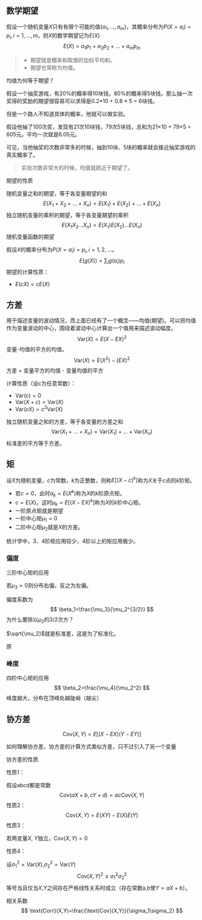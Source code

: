 ## 数学期望

假设一个随机变量$X$只有有限个可能的值$\{a_1,...,a_m\}$，其概率分布为$P(X=a_i)=p_i,i=1,...,m$。则$X$的数学期望记为$E(X)$
$$
E(X)=a_1p_1+a_2p_2+...+a_mp_m
$$

> - 期望就是概率和取值的加权平均和。
> - 期望也常称为均值。

均值为何等于期望？

假设一个抽奖游戏，有20%的概率得10块钱，80%的概率得5块钱。那么抽一次奖得的奖励的期望很容易可以求得是0.2*10 + 0.8 * 5 = 6块钱。

但是一个路人不知道具体的概率，他就可以做实验。

假设他抽了100次奖，发现有21次10块钱，79次5块钱，总和为21×10 + 79×5 = 605元。平均一次就是6.05元。

可见，当他抽奖的次数非常多的时候，抽到10块、5块的概率就会接近抽奖游戏的真实概率了。

> 实验次数非常大的时候，均值就趋近于期望了。

期望的性质

随机变量之和的期望，等于各变量期望的和
$$
E(X_1+X_2+...+X_n)=E(X_1)+E(X_2)+...+E(X_n)
$$
独立随机变量的乘积的期望，等于各变量期望的乘积
$$
E(X_1X_2...X_ n)=E(X_1)E(X_2)...E(X_n)
$$
随机变量函数的期望

假设$X$的概率分布为$P(X=a_i)=p_i,i=1,2,...$。
$$
E(g(X))=\sum_ig(a_i)p_i
$$
期望的计算性质：

- $E(cX)=cE(X)$

## 方差

用于描述变量的波动情况，而上面已经有了一个概念——均值(期望)。可以把均值作为变量波动的中心，围绕着波动中心计算出一个值用来描述波动幅度。
$$
\text{Var}(X)=E(X - EX)^2
$$
变量-均值的平方的均值。
$$
\text{Var}(X)=E(X^2)-(EX)^2
$$
方差 = 变量平方的均值 - 变量均值的平方

计算性质（设c为任意常数）：

- $\text{Var}(c)=0$
- $\text{Var}(X+c)=\text{Var}(X)$
- $\text{Var}(cX)=c^2\text{Var}(X)$

独立随机变量之和的方差，等于各变量的方差之和
$$
\text{Var}(X_1+...+X_n)=\text{Var}(X_1)+...+\text{Var}(X_n)
$$
标准差的平方等于方差。

## 矩

设$X$为随机变量，$c$为常数，$k$为正整数，则称$E[(X-c)^k]$称为$X$关于$c$点的$k$阶矩。

- 若$c=0$，此时$a_k=E(X^k)$称为$X$的$k$阶原点矩。
- $c=E(X)$。这时$\mu_k=E[(X-EX)^k]$称为$X$的$k$阶中心矩。
- 一阶原点矩就是期望
- 一阶中心矩$\mu_1=0$
- 二阶中心矩$\mu_2$就是$X$的方差。

统计学中，3、4阶矩应用较少，4阶以上的矩应用极少。

### 偏度

三阶中心矩的应用

若$\mu_3>0$则分布右偏，反之为左偏。

偏度系数为
$$
\beta_1=\frac{\mu_3}{\mu_2^{3/2}}
$$
为什么要除以$\mu_2$的3/2次方？

$\sqrt{\mu_2}$就是标准差，这是为了标准化。

原

### 峰度

四阶中心矩的应用
$$
\beta_2=\frac{\mu_4}{\mu_2^2}
$$
峰度越大，分布在顶峰处越陡峭（越尖）



## 协方差

$$
\text{Cov}(X,Y)=E[(X-EX)(Y-EY)]
$$

如何理解协方差，协方差的计算方式类似方差，只不过引入了另一个变量

协方差的性质

性质1：

假设abcd都是常数
$$
\text{Cov}(aX+b,cY+d)=ac\text{Cov}(X,Y)
$$
性质2：
$$
\text{Cov}(X,Y)=E(XY)-E(X)E(Y)
$$
性质3：

若两变量$X$, $Y$独立，$\text{Cov}(X,Y)=0$

性质4：

设$\sigma_1^2=\text{Var}(X)$,$\sigma_2^2=\text{Var}(Y)$
$$
\text{Cov}(X,Y)^2 \le \sigma_1^2\sigma_2^2
$$
等号当且仅当$X$,$Y$之间存在严格线性关系时成立（存在常数a,b使$Y=aX+b$）。

相关系数
$$
\text{Corr}(X,Y)=\frac{\text{Cov}(X,Y)}{\sigma_1\sigma_2}
$$
